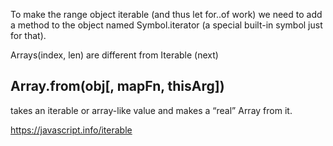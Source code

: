 
To make the range object iterable (and thus let for..of work) 
we need to add a method to the object named Symbol.iterator (a special built-in symbol just for that).

Arrays(index, len) are different from Iterable (next)

## Array.from(obj[, mapFn, thisArg])

takes an iterable or array-like value and makes a “real” Array from it. 

https://javascript.info/iterable



